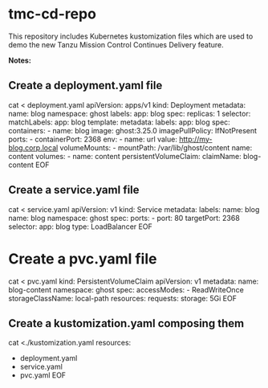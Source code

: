 # tmc-cd-repo

This repository includes Kubernetes kustomization files which are used to demo the new Tanzu Mission Control Continues Delivery feature.

**Notes:**

## Create a deployment.yaml file

cat <<EOF > deployment.yaml
apiVersion: apps/v1
kind: Deployment
metadata:
  name: blog
  namespace: ghost
  labels:
    app: blog
spec:
  replicas: 1
  selector:
    matchLabels:
      app: blog
  template:
    metadata:
      labels:
        app: blog
    spec:
      containers:
      - name: blog
        image: ghost:3.25.0
        imagePullPolicy: IfNotPresent
        ports:
        - containerPort: 2368
        env:
        - name: url
          value: http://my-blog.corp.local
        volumeMounts:
        - mountPath: /var/lib/ghost/content
          name: content
      volumes:
      - name: content
        persistentVolumeClaim:
          claimName: blog-content
EOF

## Create a service.yaml file

cat <<EOF > service.yaml
apiVersion: v1
kind: Service
metadata:
  labels:
    name: blog
  name: blog
  namespace: ghost
spec:
  ports:
    - port: 80
      targetPort: 2368
  selector:
    app: blog
  type: LoadBalancer
EOF

# Create a pvc.yaml file
cat <<EOF > pvc.yaml
kind: PersistentVolumeClaim
apiVersion: v1
metadata:
  name: blog-content
  namespace: ghost
spec:
  accessModes:
    - ReadWriteOnce
  storageClassName: local-path
  resources:
    requests:
      storage: 5Gi
EOF

## Create a kustomization.yaml composing them

cat <<EOF >./kustomization.yaml
resources:
- deployment.yaml
- service.yaml
- pvc.yaml
EOF